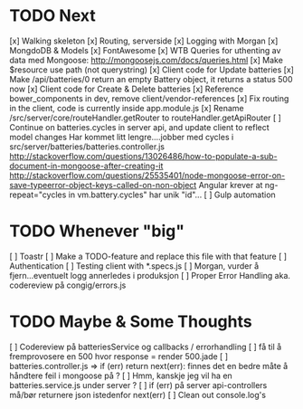 # TODO Next
[x] Walking skeleton
[x] Routing, serverside
[x] Logging with Morgan
[x] MongdoDB & Models
[x] FontAwesome
[x] WTB Queries for uthenting av data med Mongoose: http://mongoosejs.com/docs/queries.html
[x] Make $resource use path (not querystring)
[x] Client code for Update batteries
[x] Make /api/batteries/0 return an empty Battery object, it returns a status 500 now
[x] Client code for Create & Delete batteries
[x] Reference bower_components in dev, remove client/vendor-references
[x] Fix routing in the client, code is currently inside app.module.js
[x] Rename /src/server/core/routeHandler.getRouter to routeHandler.getApiRouter
[ ] Continue on batteries.cycles in server api, and update client to reflect model changes
	Har kommet litt lengre....jobber med cycles i src/server/batteries/batteries.controller.js
	http://stackoverflow.com/questions/13026486/how-to-populate-a-sub-document-in-mongoose-after-creating-it
	http://stackoverflow.com/questions/25535401/node-mongoose-error-on-save-typeerror-object-keys-called-on-non-object
	Angular krever at ng-repeat="cycles in vm.battery.cycles" har unik "id"...
[ ] Gulp automation

# TODO Whenever "big"
[ ] Toastr
[ ] Make a TODO-feature and replace this file with that feature
[ ] Authentication
[ ] Testing client with *.specs.js
[ ] Morgan, vurder å fjern...eventuelt logg annerledes i produksjon
[ ] Proper Error Handling aka. codereview på congig/errors.js

# TODO Maybe & Some Thoughts
[ ] Codereview på batteriesService og callbacks / errorhandling
[ ] få til å fremprovosere en 500 hvor response = render 500.jade 
[ ] batteries.controller.js => if (err) return next(err): finnes det en bedre måte å håndtere feil i mongoose på ?
[ ] Hmm, kanskje jeg vil ha en batteries.service.js under server ?
[ ] if (err) på server api-controllers må/bør returnere json istedenfor next(err)
[ ] Clean out console.log's